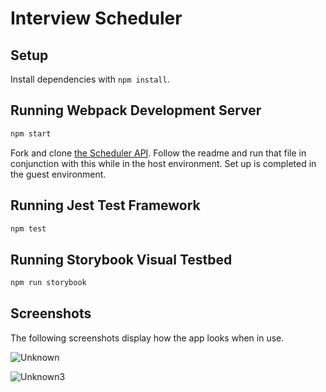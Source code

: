 # Interview Scheduler

## Setup

Install dependencies with `npm install`.

## Running Webpack Development Server

```sh
npm start
```
Fork and clone <a href="https://github.com/lighthouse-labs/scheduler-api">the Scheduler API</a>. Follow the readme and run that file in conjunction with this while in the host environment. Set up is completed in the guest environment.

## Running Jest Test Framework

```sh
npm test
```

## Running Storybook Visual Testbed

```sh
npm run storybook
```
## Screenshots

The following screenshots display how the app looks when in use.

![Unknown](https://user-images.githubusercontent.com/60591525/146486890-9429e304-3579-4847-b1f4-ede776b211d0.png)

![Unknown3](https://user-images.githubusercontent.com/60591525/146486898-8a664a08-5cf0-4db7-9231-18b927fcbda8.png)

